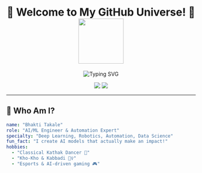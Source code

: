 <h1 align="center">
  🚀 Welcome to My GitHub Universe! 🚀  
  <br>
  <img src="https://media.giphy.com/media/xT9IgzoKnwFNmISR8I/giphy.gif" width="120">
</h1>

<p align="center">
  <img src="https://readme-typing-svg.demolab.com?font=Fira+Code&weight=500&size=24&duration=4000&pause=1000&color=F76B6B&center=true&vCenter=true&width=900&lines=AI+%7C+Machine+Learning+%7C+Deep+Learning+%7C+Robotics;Python+%7C+C%2B%2B+%7C+Automation+%7C+NLP;Real-world+Problem+Solver+%7C+Innovator+%7C+Tech+Enthusiast" alt="Typing SVG" />
</p>

<p align="center">
  <img src="https://img.shields.io/github/followers/bhaktitakale?label=Followers&style=social">
  <img src="https://img.shields.io/github/stars/bhaktitakale?label=GitHub%20Stars&style=social">
</p>

---

## 🌟 **Who Am I?**
```yaml
name: "Bhakti Takale"
role: "AI/ML Engineer & Automation Expert"
specialty: "Deep Learning, Robotics, Automation, Data Science"
fun_fact: "I create AI models that actually make an impact!"
hobbies: 
  - "Classical Kathak Dancer 💃"
  - "Kho-Kho & Kabbadi 🏃‍♀️"
  - "Esports & AI-driven gaming 🎮"
